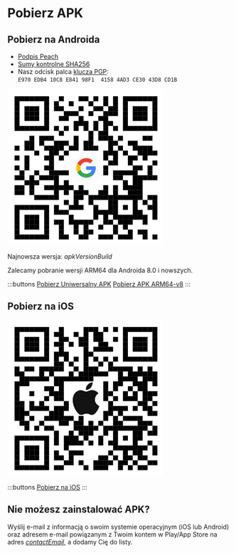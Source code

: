 # Pobierz APK

## Pobierz na Androida

- [Podpis Peach]($apkSignaturesUrl$)
- [Sumy kontrolne SHA256]($apkChecksumsUrl$)
- Nasz odcisk palca [klucza PGP](https://keys.openpgp.org/vks/v1/by-fingerprint/E970EDB410C8E84198F141584AD3CE3043D8CD1B):<br>
  `E970 EDB4 10C8 E841 98F1  4158 4AD3 CE30 43D8 CD1B`

<img src="/icons/qrcode_android.png" width="350">

Najnowsza wersja: $apkVersionBuild$

Zalecamy pobranie wersji ARM64 dla Androida 8.0 i nowszych.

:::buttons
[Pobierz Uniwersalny APK]($apkUniversalUrl$)
[Pobierz APK ARM64-v8]($apkArm64v8Url$)
:::

## Pobierz na iOS

<img src="/icons/qrcode_apple.png" width="350">

:::buttons
[Pobierz na iOS](https://testflight.apple.com/join/wfSPFEWG)
:::

## Nie możesz zainstalować APK?

Wyślij e-mail z informacją o swoim systemie operacyjnym (iOS lub Android) oraz adresem e-mail powiązanym z Twoim kontem w Play/App Store na adres
[$contactEmail$](mailto:$contactEmail$), a dodamy Cię do listy.
